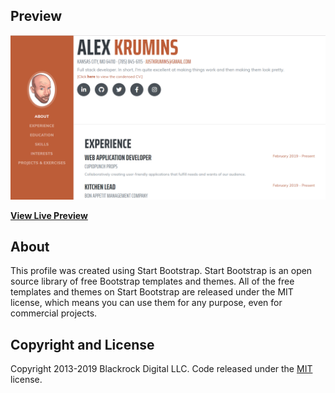 ## Preview

[![Resume Preview](img/Preview.png)](https://blackrockdigital.github.io/startbootstrap-resume/)

**[View Live Preview](https://blackrockdigital.github.io/startbootstrap-resume/)**

## About

This profile was created using Start Bootstrap. Start Bootstrap is an open source library of free Bootstrap templates and themes. All of the free templates and themes on Start Bootstrap are released under the MIT license, which means you can use them for any purpose, even for commercial projects.

## Copyright and License

Copyright 2013-2019 Blackrock Digital LLC. Code released under the [MIT](https://github.com/BlackrockDigital/startbootstrap-resume/blob/gh-pages/LICENSE) license.
